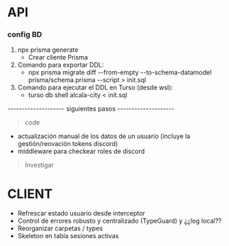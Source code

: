 # API

### config BD

1. npx prisma generate
   - Crear cliente Prisma
2. Comando para exportar DDL:
   - npx prisma migrate diff --from-empty --to-schema-datamodel prisma/schema.prisma --script > init.sql
3. Comando para ejecutar el DDL en Turso (desde wsl):
   - turso db shell alcala-city < init.sql

-------------------- siguientes pasos --------------------

> code

- actualización manual de los datos de un usuario (incluye la gestión/reovación tokens discord)
- middleware para checkear roles de discord

> Investigar

# CLIENT

- Refrescar estado usuario desde interceptor
- Control de errores robusto y centralizado (TypeGuard) y ¿¿log local??
- Reorganizar carpetas / types
- Skeleton en tabla sesiones activas
